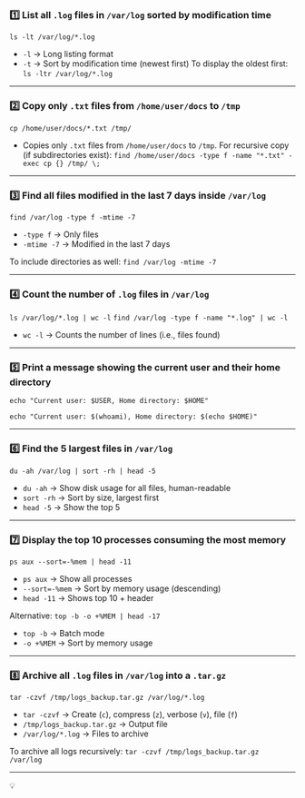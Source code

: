 ### **1️⃣ List all `.log` files in `/var/log` sorted by modification time**
`ls -lt /var/log/*.log`
- `-l` → Long listing format
- `-t` → Sort by modification time (newest first)
To display the oldest first:
`ls -ltr /var/log/*.log`

---
### **2️⃣ Copy only `.txt` files from `/home/user/docs` to `/tmp`**
`cp /home/user/docs/*.txt /tmp/`
- Copies only `.txt` files from `/home/user/docs` to `/tmp`.
For recursive copy (if subdirectories exist):
`find /home/user/docs -type f -name "*.txt" -exec cp {} /tmp/ \;`

---

### **3️⃣ Find all files modified in the last 7 days inside `/var/log`**
`find /var/log -type f -mtime -7`
- `-type f` → Only files
- `-mtime -7` → Modified in the last 7 days

To include directories as well:
`find /var/log -mtime -7`

---

### **4️⃣ Count the number of `.log` files in `/var/log`**
`ls /var/log/*.log | wc -l`
`find /var/log -type f -name "*.log" | wc -l`
- `wc -l` → Counts the number of lines (i.e., files found)

---
### **5️⃣ Print a message showing the current user and their home directory**
`echo "Current user: $USER, Home directory: $HOME"`

`echo "Current user: $(whoami), Home directory: $(echo $HOME)"`

---
### **6️⃣ Find the 5 largest files in `/var/log`**
`du -ah /var/log | sort -rh | head -5`
- `du -ah` → Show disk usage for all files, human-readable
- `sort -rh` → Sort by size, largest first
- `head -5` → Show the top 5

---
### **7️⃣ Display the top 10 processes consuming the most memory**
`ps aux --sort=-%mem | head -11`
- `ps aux` → Show all processes
- `--sort=-%mem` → Sort by memory usage (descending)
- `head -11` → Shows top 10 + header

Alternative:
`top -b -o +%MEM | head -17`
- `top -b` → Batch mode
- `-o +%MEM` → Sort by memory usage

---

### **8️⃣ Archive all `.log` files in `/var/log` into a `.tar.gz`**
`tar -czvf /tmp/logs_backup.tar.gz /var/log/*.log`
- `tar -czvf` → Create (`c`), compress (`z`), verbose (`v`), file (`f`)
- `/tmp/logs_backup.tar.gz` → Output file
- `/var/log/*.log` → Files to archive

To archive all logs recursively:
`tar -czvf /tmp/logs_backup.tar.gz /var/log`

---
💡
